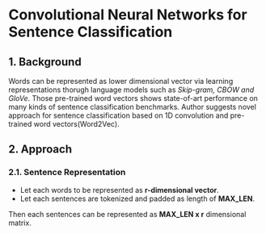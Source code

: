 # Convolutional Neural Networks for Sentence Classification
## 1. Background
Words can be represented as lower dimensional vector via learning representations thorugh language models such as *Skip-gram, CBOW and GloVe*.
Those pre-trained word vectors shows state-of-art performance on many kinds of sentence classification benchmarks. 
Author suggests novel approach for sentence classification based on 1D convolution and pre-trained word vectors(Word2Vec).

## 2. Approach

### 2.1. Sentence Representation
- Let each words to be represented as **r-dimensional vector**.
- Let each sentences are tokenized and padded as length of **MAX_LEN**.

Then each sentences can be represented as **MAX_LEN x r** dimensional matrix.
